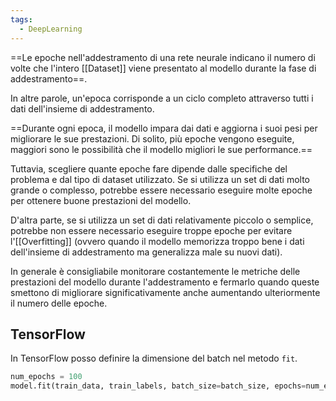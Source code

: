 ```yaml
---
tags:
  - DeepLearning
---
```

==Le epoche nell'addestramento di una rete neurale indicano il numero di volte che l'intero [[Dataset]] viene presentato al modello durante la fase di addestramento==.

In altre parole, un'epoca corrisponde a un ciclo completo attraverso tutti i dati dell'insieme di addestramento.

==Durante ogni epoca, il modello impara dai dati e aggiorna i suoi pesi per migliorare le sue prestazioni. Di solito, più epoche vengono eseguite, maggiori sono le possibilità che il modello migliori le sue performance.==

Tuttavia, scegliere quante epoche fare dipende dalle specifiche del problema e dal tipo di dataset utilizzato. Se si utilizza un set di dati molto grande o complesso, potrebbe essere necessario eseguire molte epoche per ottenere buone prestazioni del modello.

D'altra parte, se si utilizza un set di dati relativamente piccolo o semplice, potrebbe non essere necessario eseguire troppe epoche per evitare l'[[Overfitting]] (ovvero quando il modello memorizza troppo bene i dati dell'insieme di addestramento ma generalizza male su nuovi dati).

In generale è consigliabile monitorare costantemente le metriche delle prestazioni del modello durante l'addestramento e fermarlo quando queste smettono di migliorare significativamente anche aumentando ulteriormente il numero delle epoche.

## TensorFlow

In TensorFlow posso definire la dimensione del batch nel metodo `fit`.
```python
num_epochs = 100
model.fit(train_data, train_labels, batch_size=batch_size, epochs=num_epochs)
```